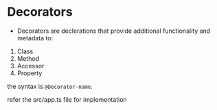 # Decorators

- Decorators are declerations that provide additional functionality and metadata to:

1. Class
2. Method
3. Accessor
4. Property

the syntax is `@Decorator-name`.

refer the src/app.ts file for implementation

